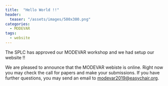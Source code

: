 ```yaml
---
title:  "Hello World !!"
header:
  teaser: "/assets/images/500x300.png"
categories: 
  - MODEVAR
tags:
  - website
---
```


The SPLC has approved our MODEVAR workshop and we had setup our website !!

We are pleased to announce that the MODEVAR webiste is online. Right now you may check the call for papers and make your submissions. If you have further questions, you may send an email to [modevar2019@easychair.org](mailto:modevar2019@easychair.org).
